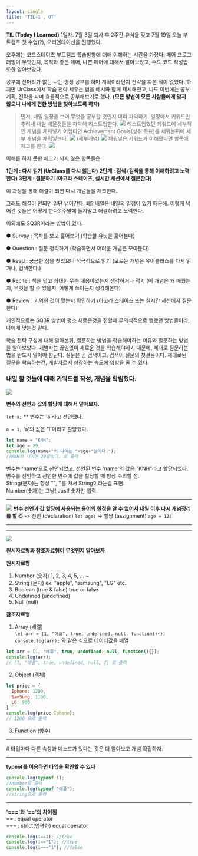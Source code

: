 ```yaml
---
layout: single
title: 'TIL-1 , OT'
---
```

**TIL (Today I Learned)** 1일차.
7월 3일 퇴사 후 2주간 휴식을 갖고 7월 19일 오늘
부트캠프 첫 수업(?), 오리엔테이션을 진행했다.

오후에는 코드스테이츠 부트캠프 학습방향에 대해 이해하는 시간을 가졌다.
페어 프로그래밍이 무엇인지, 목적과 좋은 페어, 나쁜 페어에 대해서 알아보았고, 수도 코드 작성법 또한 알아보았다.

공부에 잔머리가 없는 나는 평생 공부를 하며 계획이라던지 전략을 짜본 적이 없었다.
하지만 UrClass에서 학습 전략 세우는 법을 예시와 함께 제시해줬고, 나도 이번에는 공부 계획, 전략을 짜며 효율적으로 공부해보기로 했다.
**(모든 방법이 모든 사람들에게 맞지 않으니 나에게 편한 방법을 찾아보도록 하자)**

> 먼저, 내일 일정을 보며 무엇을 공부할 것인지 미리 파악하기.
일정에서 키워드만 추려내 내일 배울것들을 파악해 리스트업한다.
![](https://images.velog.io/images/skagns211/post/0f847aec-c30b-4d35-a1e9-d8c26c51f0ee/image.png)
리스트업했던 키워드에 세부적인 개념을 채워넣기 어렵다면 Achievement Goals(성취 목표)를 세워본뒤에 세부 개념을 채워넣는다.
![](https://images.velog.io/images/skagns211/post/553de376-d85a-438f-8ab4-1e0d75372835/image.png)
(세부개념)
![](https://images.velog.io/images/skagns211/post/e013f797-5347-414c-921a-2247bf9815eb/image.png)
채워넣은 키워드가 이해됐다면 항목에 체크를 한다.
![](https://images.velog.io/images/skagns211/post/adbd8601-32a2-4dc0-8a04-5c1c82e89a9c/image.png)


이해를 하지 못한 체크가 되지 않은 항목들은

**1단계 : 다시 읽기
(UrClass를 다시 읽는다)
2단계 : 검색
(검색을 통해 이해하려고 노력한다)
3단계 : 질문하기
(아고라 스테이츠, 실시간 세션에서 질문한다)**

이 과정을 통해 해결이 되면 다시 개념들을 체크한다.

그래도 해결이 안되면 일단 넘어간다.
왜? 내일은 내일의 일정이 있기 때문에.
이렇게 넘어간 것들은 어떻게 한다?
주말에 놀지말고 해결하려고 노력한다.

이외에도 SQ3R이라는 방법이 있다.

> 
● Survay : 목차를 보고 훑어보기
(학습할 유닛을 훑어본다)

● Question : 질문 정리하기
(학습하면서 어려운 개념은 모아둔다)

● Read : 궁금한 점을 찾았으니 적극적으로 읽기
(모르는 개념은 유어클래스를 다시 읽거나, 검색한다.)

● Recite : 책을 덮고 최대한 무슨 내용이었는지 생각하거나 적기
(이 개념은 왜 배웠는지, 무엇을 할 수 있을지, 어떻게 쓰이는지 생각해본다)

● Review : 기억한 것이 맞는지 확인하기
(아고라 스테이츠 또는 실시간 세션에서 질문한다)

개인적으로는 SQ3R 방법이 평소 새로운것을 접할때 무의식적으로 행했던 방법들이라, 나에게 맞는것 같다.

학습 전략 구성에 대해 알아본뒤, 질문하는 방법을 학습해야하는 이유와 질문하는 방법을 알아보았다.
개발자는 끊임없이 새로운 것을 학습해야하기 때문에, 제대로 질문하는 법을 반드시 알아야 한단다.
질문은 곧 검색이고, 검색이 질문의 첫걸음이다.
제대로된 질문을 학습하는건, 개발자로서 성장하는 속도에 영향을 줄 수 있다.

### 내일 할 것들에 대해 키워드를 작성, 개념을 확립했다.
![](https://images.velog.io/images/skagns211/post/3157a905-dc58-45d0-9f7f-33bc37bcb58a/%E1%84%89%E1%85%B3%E1%84%8F%E1%85%B3%E1%84%85%E1%85%B5%E1%86%AB%E1%84%89%E1%85%A3%E1%86%BA%202021-07-19%20%E1%84%8B%E1%85%A9%E1%84%92%E1%85%AE%209.11.49.png)

**변수의 선언과 값의 할당에 대해서 알아보자.**

   `let a;` ** 변수는 'a'라고 선언했다.

   `a = 1;` 'a'의 값은 '1'이라고 할당했다.
 
```javascript
let name = "KNH";
let age = 29;
console.log(name+"의 나이는 "+age+"살이다.");
//KNH의 나이는 29살이다. 로 출력
```
변수는 'name'으로 선언되었고, 선언된 변수 'name'의 값은 "KNH"라고 할당되었다.  
변수를 선언하고 선언한 변수에 값을 할당할 때 항상 주의할 점.  
String(문자)는 항상 "", ''를 쳐서 String이라는걸 표현.  
Number(숫자)는 그냥! Just! 숫자만 입력.  

<hr>

![](https://images.velog.io/images/skagns211/post/53467c69-0ecd-492a-b1d5-42031a1d9e79/%E1%84%89%E1%85%B3%E1%84%8F%E1%85%B3%E1%84%85%E1%85%B5%E1%86%AB%E1%84%89%E1%85%A3%E1%86%BA%202021-07-19%20%E1%84%8B%E1%85%A9%E1%84%92%E1%85%AE%209.31.25.png)
**변수 선언과 값 할당에 사용되는 용어의 한정을 알 수 없어서 내일 이후 다시 개념정리를 할 것**
-> 선언 (declaration)
`let age;`
-> 할당 (assignment)
`age = 12;`
<hr><hr>


![](https://images.velog.io/images/skagns211/post/8c6c118c-5807-4c9d-8d30-370a71caa1f1/%E1%84%89%E1%85%B3%E1%84%8F%E1%85%B3%E1%84%85%E1%85%B5%E1%86%AB%E1%84%89%E1%85%A3%E1%86%BA%202021-07-19%20%E1%84%8B%E1%85%A9%E1%84%92%E1%85%AE%2010.23.49.png)

**원시자료형과 참조자료형이 무엇인지 알아보자**

**원시자료형**
1. Number (숫자) 1, 2, 3, 4, 5, ... ~
2. String (문자) ex. "apple", "samsung", "LG" etc..
3. Boolean (true & false) true or false
4. Undefined (undefined)
5. Null (null)

**참조자료형**
1. Array (배열)  
`let arr = [1, "애플", true, undefined, null, function(){}]`  
`console.log(arr);` 와 같은 식으로 데이터값을 배열  
```javascript
let arr = [1, "애플", true, undefined, null, function(){}];
console.log(arr);
// [1, "애플", true, undefined, null, ƒ] 로 출력
```

2. Object (객체)
```javascript
let price = {
  Iphone: 1200,
  SamSung: 1100,
  LG: 900
}
console.log(price.Iphone);
// 1200 으로 출력
```

3. Function (함수)
<hr>
# 타입마다 다른 속성과 메소드가 있다는 것은 더 알아보고 개념 확립하자.
<hr>

**typeof를 이용하면 타입을 확인할 수 있다**
```javascript
console.log(typeof 1);
//number로 출력
console.log(typeof "애플");
//string으로 출력

```
<hr>

**'==='와 '=='의 차이점**  
== : equal operator  
=== : strict(엄격한) equal operator  

```javascript
console.log(1==1); //true
console.log(1=="1"); //true
console.log(1==="1"); //false
```

